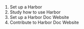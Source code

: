 1. Set up a Harbor
2. Study how to use Harbor
3. Set up a Harbor Doc Website
4. Contribute to Harbor Doc Website

